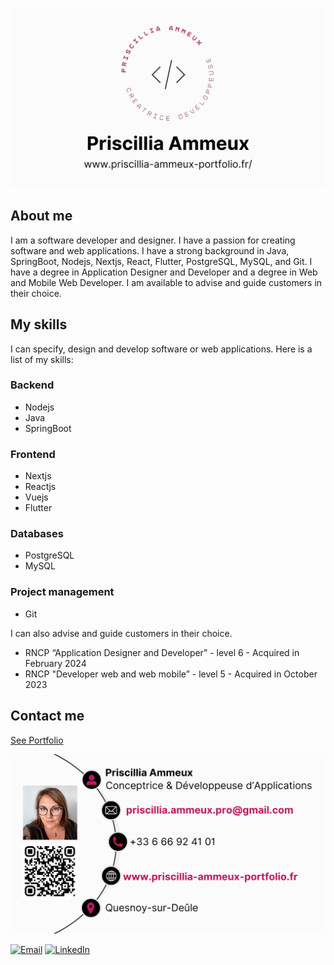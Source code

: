 ![Header](assets/business_card.png)

## About me

I am a software developer and designer. I have a passion for creating software and web applications. I have a strong background in Java, SpringBoot, Nodejs, Nextjs, React, Flutter, PostgreSQL, MySQL, and Git. I have a degree in Application Designer and Developer and a degree in Web and Mobile Web Developer. I am available to advise and guide customers in their choice.

## My skills

I can specify, design and develop software or web applications. Here is a list of my skills:

### Backend

- Nodejs
- Java
- SpringBoot

### Frontend

- Nextjs
- Reactjs
- Vuejs
- Flutter

### Databases

- PostgreSQL
- MySQL

### Project management

- Git

I can also advise and guide customers in their choice.

- RNCP “Application Designer and Developer” - level 6 - Acquired in February 2024
- RNCP "Developer web and web mobile” - level 5 - Acquired in October 2023

## Contact me

[See Portfolio](https://www.priscillia-ammeux-portfolio.fr)

![Business Card](assets/business_card_verso.png)

[![Email](https://img.shields.io/badge/-Email-c14438?style=flat-square&logo=Gmail&logoColor=white)](mailto:priscillia.ammeux.pro@gmail.com)
[![LinkedIn](https://img.shields.io/badge/-Linkedin-blue?style=flat-square&logo=Linkedin&logoColor=white)](https://www.linkedin.com/in/priscillia-ammeux/)
